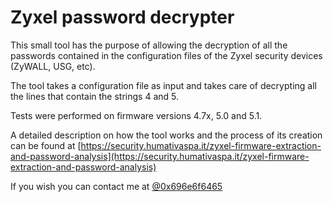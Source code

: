 # Zyxel password decrypter

This small tool has the purpose of allowing the decryption of all the passwords contained in the configuration files of the Zyxel security devices (ZyWALL, USG, etc).

The tool takes a configuration file as input and takes care of decrypting all the lines that contain the strings $4$ and $5$.

Tests were performed on firmware versions 4.7x, 5.0 and 5.1.

A detailed description on how the tool works and the process of its creation can be found at [https://security.humativaspa.it/zyxel-firmware-extraction-and-password-analysis](https://security.humativaspa.it/zyxel-firmware-extraction-and-password-analysis)

If you wish you can contact me at [@0x696e6f6465](https://twitter.com/0x696e6f6465)
